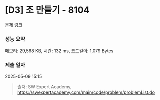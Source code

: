 # [D3] 조 만들기 - 8104 

[문제 링크](https://swexpertacademy.com/main/code/problem/problemDetail.do?contestProbId=AWwXCn2KQjEDFATu) 

### 성능 요약

메모리: 29,568 KB, 시간: 132 ms, 코드길이: 1,079 Bytes

### 제출 일자

2025-05-09 15:15



> 출처: SW Expert Academy, https://swexpertacademy.com/main/code/problem/problemList.do